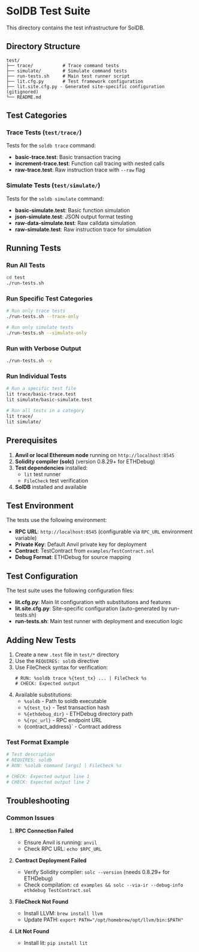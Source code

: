 # SolDB Test Suite

This directory contains the test infrastructure for SolDB.

## Directory Structure

```
test/
├── trace/           # Trace command tests
├── simulate/        # Simulate command tests
├── run-tests.sh     # Main test runner script
├── lit.cfg.py       # Test framework configuration
├── lit.site.cfg.py - Generated site-specific configuration (gitignored)
└── README.md        
```

## Test Categories

### Trace Tests (`test/trace/`)
Tests for the `soldb trace` command:
- **basic-trace.test**: Basic transaction tracing
- **increment-trace.test**: Function call tracing with nested calls
- **raw-trace.test**: Raw instruction trace with `--raw` flag

### Simulate Tests (`test/simulate/`)
Tests for the `soldb simulate` command:
- **basic-simulate.test**: Basic function simulation
- **json-simulate.test**: JSON output format testing
- **raw-data-simulate.test**: Raw calldata simulation
- **raw-simulate.test**: Raw instruction trace for simulation

## Running Tests

### Run All Tests
```bash
cd test
./run-tests.sh
```

### Run Specific Test Categories
```bash
# Run only trace tests
./run-tests.sh --trace-only

# Run only simulate tests
./run-tests.sh --simulate-only
```

### Run with Verbose Output
```bash
./run-tests.sh -v
```

### Run Individual Tests
```bash
# Run a specific test file
lit trace/basic-trace.test
lit simulate/basic-simulate.test

# Run all tests in a category
lit trace/
lit simulate/
```

## Prerequisites

1. **Anvil or local Ethereum node** running on `http://localhost:8545`
2. **Solidity compiler (solc)** (version 0.8.29+ for ETHDebug)
3. **Test dependencies** installed:
   - `lit` test runner
   - `FileCheck` test verification
4. **SolDB** installed and available

## Test Environment

The tests use the following environment:
- **RPC URL**: `http://localhost:8545` (configurable via `RPC_URL` environment variable)
- **Private Key**: Default Anvil private key for deployment
- **Contract**: TestContract from `examples/TestContract.sol`
- **Debug Format**: ETHDebug for source mapping

## Test Configuration

The test suite uses the following configuration files:
- **lit.cfg.py**: Main lit configuration with substitutions and features
- **lit.site.cfg.py**: Site-specific configuration (auto-generated by run-tests.sh)
- **run-tests.sh**: Main test runner with deployment and execution logic

## Adding New Tests

1. Create a new `.test` file in `test/*` directory
2. Use the `REQUIRES: soldb` directive
3. Use FileCheck syntax for verification:
   ```
   # RUN: %soldb trace %{test_tx} ... | FileCheck %s
   # CHECK: Expected output
   ```
4. Available substitutions:
   - `%soldb` - Path to soldb executable
   - `%{test_tx}` - Test transaction hash
   - `%{ethdebug_dir}` - ETHDebug directory path
   - `%{rpc_url}` - RPC endpoint URL
   - {contract_address}` - Contract address

### Test Format Example
```bash
# Test description
# REQUIRES: soldb
# RUN: %soldb command [args] | FileCheck %s

# CHECK: Expected output line 1
# CHECK: Expected output line 2
```

## Troubleshooting

### Common Issues

1. **RPC Connection Failed**
   - Ensure Anvil is running: `anvil`
   - Check RPC URL: `echo $RPC_URL`

2. **Contract Deployment Failed**
   - Verify Solidity compiler: `solc --version` (needs 0.8.29+ for ETHDebug)
   - Check compilation: `cd examples && solc --via-ir --debug-info ethdebug TestContract.sol`

3. **FileCheck Not Found**
   - Install LLVM: `brew install llvm`
   - Update PATH: `export PATH="/opt/homebrew/opt/llvm/bin:$PATH"`

4. **Lit Not Found**
   - Install lit: `pip install lit`